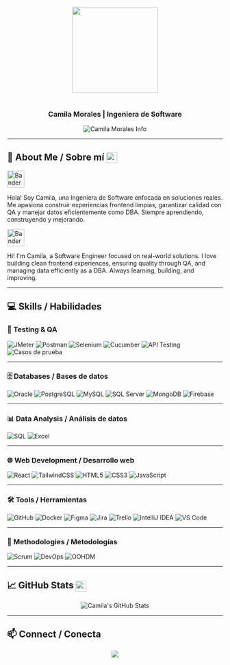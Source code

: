 <p align="center">
  <img src="https://user-images.githubusercontent.com/74038190/219923809-b86dc415-a0c2-4a38-bc88-ad6cf06395a8.gif" width="200">
  <br><br>
</p>

<!-- markdownlint-disable MD033 MD041 -->
<p align="center">
  <h3 align="center">Camila Morales | Ingeniera de Software</h3>
</p>

<p align="center">
  <img src="https://readme-typing-svg.demolab.com/?lines=Frontend+%E2%80%A2+QA+%E2%80%A2+Databases;Learning+%26+improving+every+day&font=Fira%20Code&center=true&width=500&height=60&duration=4000&pause=1000&colors=A66FFF,FF7AC4,6A5BFF,C9A7FF" alt="Camila Morales Info">
</p>



<!-- markdownlint-enable MD033 -->

---

## 🌟 About Me / Sobre mí <img src="https://cdn-icons-png.flaticon.com/512/2910/2910763.png" width="25" style="vertical-align:middle; animation: bounce 2s infinite;">

<p align="left">
  <img src="https://flagcdn.com/w40/ec.png" width="40" alt="Bandera de Ecuador">
</p>
     
Hola! Soy Camila, una Ingeniera de Software enfocada en soluciones reales. Me apasiona construir experiencias frontend limpias, garantizar calidad con QA y manejar datos eficientemente como DBA. Siempre aprendiendo, construyendo y mejorando.

<p align="left">
  <img src="https://flagcdn.com/w40/us.png" width="40" alt="Bandera de USA">
</p> 
Hi! I'm Camila, a Software Engineer focused on real-world solutions. I love building clean frontend experiences, ensuring quality through QA, and managing data efficiently as a DBA. Always learning, building, and improving.

---

## 💻 Skills / Habilidades

### 🧪 Testing & QA  

![JMeter](https://img.shields.io/badge/JMeter-D22128?style=for-the-badge&logo=apache-jmeter&logoColor=white)
![Postman](https://img.shields.io/badge/Postman-FF6C37?style=for-the-badge&logo=postman&logoColor=white)
![Selenium](https://img.shields.io/badge/Selenium-43B02A?style=for-the-badge&logo=selenium&logoColor=white)
![Cucumber](https://img.shields.io/badge/Cucumber-23D96C?style=for-the-badge&logo=cucumber&logoColor=white)
![API Testing](https://img.shields.io/badge/Pruebas%20API-000000?style=for-the-badge)
![Casos de prueba](https://img.shields.io/badge/Casos%20de%20Prueba-555555?style=for-the-badge)

---

### 🗄️ Databases / Bases de datos  
![Oracle](https://img.shields.io/badge/Oracle-F80000?style=for-the-badge&logo=oracle&logoColor=white)
![PostgreSQL](https://img.shields.io/badge/PostgreSQL-336791?style=for-the-badge&logo=postgresql&logoColor=white)
![MySQL](https://img.shields.io/badge/MySQL-4479A1?style=for-the-badge&logo=mysql&logoColor=white)
![SQL Server](https://img.shields.io/badge/SQL%20Server-CC2927?style=for-the-badge&logo=microsoftsqlserver&logoColor=white)
![MongoDB](https://img.shields.io/badge/MongoDB-47A248?style=for-the-badge&logo=mongodb&logoColor=white)
![Firebase](https://img.shields.io/badge/Firebase-FFCA28?style=for-the-badge&logo=firebase&logoColor=black)

---

### 📊 Data Analysis / Análisis de datos  
![SQL](https://img.shields.io/badge/SQL-003B57?style=for-the-badge&logo=database&logoColor=white)
![Excel](https://img.shields.io/badge/Excel-217346?style=for-the-badge&logo=microsoftexcel&logoColor=white)

---

### 🌐 Web Development / Desarrollo web  
![React](https://img.shields.io/badge/React-61DAFB?style=for-the-badge&logo=react&logoColor=black)
![TailwindCSS](https://img.shields.io/badge/TailwindCSS-38B2AC?style=for-the-badge&logo=tailwindcss&logoColor=white)
![HTML5](https://img.shields.io/badge/HTML5-E34F26?style=for-the-badge&logo=html5&logoColor=white)
![CSS3](https://img.shields.io/badge/CSS3-1572B6?style=for-the-badge&logo=css3&logoColor=white)
![JavaScript](https://img.shields.io/badge/JavaScript-F7DF1E?style=for-the-badge&logo=javascript&logoColor=black)

---

### 🛠️ Tools / Herramientas  
![GitHub](https://img.shields.io/badge/GitHub-181717?style=for-the-badge&logo=github&logoColor=white)
![Docker](https://img.shields.io/badge/Docker-2496ED?style=for-the-badge&logo=docker&logoColor=white)
![Figma](https://img.shields.io/badge/Figma-F24E1E?style=for-the-badge&logo=figma&logoColor=white)
![Jira](https://img.shields.io/badge/Jira-0052CC?style=for-the-badge&logo=jira&logoColor=white)
![Trello](https://img.shields.io/badge/Trello-0079BF?style=for-the-badge&logo=trello&logoColor=white)
![IntelliJ IDEA](https://img.shields.io/badge/IntelliJ-000000?style=for-the-badge&logo=intellijidea&logoColor=white)
![VS Code](https://img.shields.io/badge/VS%20Code-007ACC?style=for-the-badge&logo=visualstudiocode&logoColor=white)

---

### 🧩 Methodologies / Metodologías  
![Scrum](https://img.shields.io/badge/Scrum-009FDA?style=for-the-badge&logo=scrumalliance&logoColor=white)
![DevOps](https://img.shields.io/badge/DevOps-4B275F?style=for-the-badge&logo=devops&logoColor=white)
![OOHDM](https://img.shields.io/badge/OOHDM-555555?style=for-the-badge)

---

## 📈 GitHub Stats <img src="https://cdn-icons-png.flaticon.com/512/733/733553.png" width="25" style="vertical-align:middle; animation: spin 3s linear infinite;">
<p align="center">
  <img src="https://github-readme-stats.vercel.app/api?username=Camila-Morales&show_icons=true&theme=radical" alt="Camila's GitHub Stats" />
</p>

---

## 📫 Connect / Conecta
<p align="center">
  <a href="https://www.linkedin.com/in/camila-morales-724041387/" alt="LinkedIn" title="Connect on LinkedIn">
    <img src="https://img.shields.io/badge/LinkedIn-Camila%20Morales-blue?style=for-the-badge&logo=linkedin&logoColor=white"/></a>
</p>

